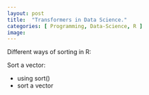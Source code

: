 ```yaml
---
layout: post
title:  "Transformers in Data Science."
categories: [ Programming, Data-Science, R ]
image: 
---
```



Different ways of sorting in R:

Sort a vector:
- using sort()
- sort a vector

